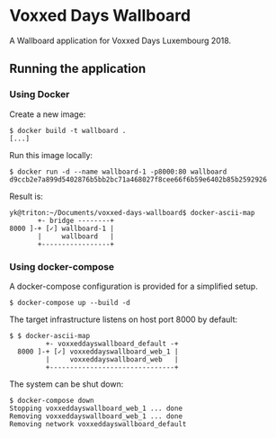 # Voxxed Days Wallboard

A Wallboard application for Voxxed Days Luxembourg 2018.

## Running the application

### Using Docker

Create a new image:

```
$ docker build -t wallboard .
[...]
```

Run this image locally:

```
$ docker run -d --name wallboard-1 -p8000:80 wallboard
d9ccb2e7a899d5402876b5bb2bc71a468027f8cee66f6b59e6402b85b2592926
```

Result is:

```
yk@triton:~/Documents/voxxed-days-wallboard$ docker-ascii-map 
       +- bridge --------+
8000 ]-+ [✓] wallboard-1 |
       |     wallboard   |
       +-----------------+

```

### Using docker-compose

A docker-compose configuration is provided for a simplified setup.

```
$ docker-compose up --build -d
```

The target infrastructure listens on host port 8000 by default:

```
$ $ docker-ascii-map 
         +- voxxeddayswallboard_default -+
  8000 ]-+ [✓] voxxeddayswallboard_web_1 |
         |     voxxeddayswallboard_web   |
         +-------------------------------+

```

The system can be shut down:
```
$ docker-compose down
Stopping voxxeddayswallboard_web_1 ... done
Removing voxxeddayswallboard_web_1 ... done
Removing network voxxeddayswallboard_default
```